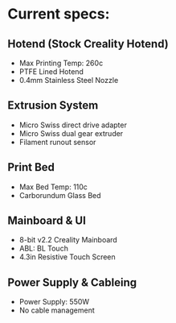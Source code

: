 # Current specs:


## Hotend (Stock Creality Hotend)
- Max Printing Temp: 260c
- PTFE Lined Hotend
- 0.4mm Stainless Steel Nozzle


## Extrusion System
- Micro Swiss direct drive adapter
- Micro Swiss dual gear extruder
- Filament runout sensor

## Print Bed
- Max Bed Temp: 110c
- Carborundum Glass Bed

## Mainboard & UI
- 8-bit v2.2 Creality Mainboard
- ABL: BL Touch
- 4.3in Resistive Touch Screen


## Power Supply & Cableing
- Power Supply: 550W
- No cable management
